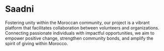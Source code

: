 # Saadni
Fostering unity within the Moroccan community, our project is a vibrant platform that facilitates collaboration between volunteers and organizations. Connecting passionate individuals with impactful opportunities, we aim to empower positive change, strengthen community bonds, and amplify the spirit of giving within Morocco.
